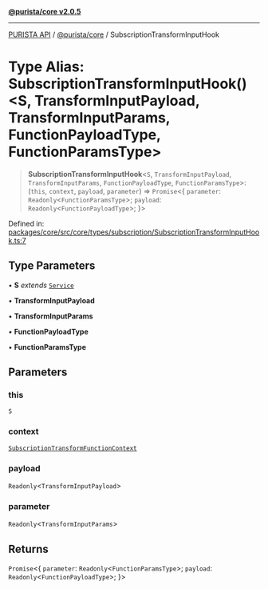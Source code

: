 [**@purista/core v2.0.5**](../README.md)

***

[PURISTA API](../../../packages.md) / [@purista/core](../README.md) / SubscriptionTransformInputHook

# Type Alias: SubscriptionTransformInputHook()\<S, TransformInputPayload, TransformInputParams, FunctionPayloadType, FunctionParamsType\>

> **SubscriptionTransformInputHook**\<`S`, `TransformInputPayload`, `TransformInputParams`, `FunctionPayloadType`, `FunctionParamsType`\>: (`this`, `context`, `payload`, `parameter`) => `Promise`\<\{ `parameter`: `Readonly`\<`FunctionParamsType`\>; `payload`: `Readonly`\<`FunctionPayloadType`\>; \}\>

Defined in: [packages/core/src/core/types/subscription/SubscriptionTransformInputHook.ts:7](https://github.com/puristajs/purista/blob/master/packages/core/src/core/types/subscription/SubscriptionTransformInputHook.ts#L7)

## Type Parameters

• **S** *extends* [`Service`](../classes/Service.md)

• **TransformInputPayload**

• **TransformInputParams**

• **FunctionPayloadType**

• **FunctionParamsType**

## Parameters

### this

`S`

### context

[`SubscriptionTransformFunctionContext`](SubscriptionTransformFunctionContext.md)

### payload

`Readonly`\<`TransformInputPayload`\>

### parameter

`Readonly`\<`TransformInputParams`\>

## Returns

`Promise`\<\{ `parameter`: `Readonly`\<`FunctionParamsType`\>; `payload`: `Readonly`\<`FunctionPayloadType`\>; \}\>
